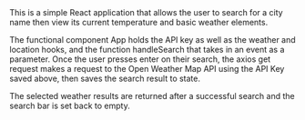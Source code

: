 ## 
This is a simple React application that allows the user to search for a city name then view its current temperature and basic weather elements. 

The functional component App holds the API key as well as the weather and location hooks, and the function handleSearch that takes in an event as a parameter. Once the user presses enter on their search, the axios get request makes a request to the Open Weather Map API using the API Key saved above, then saves the search result to state. 

The selected weather results are returned after a successful search and the search bar is set back to empty.
